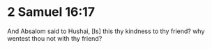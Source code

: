 # 2 Samuel 16:17

And Absalom said to Hushai, [Is] this thy kindness to thy friend? why wentest thou not with thy friend?